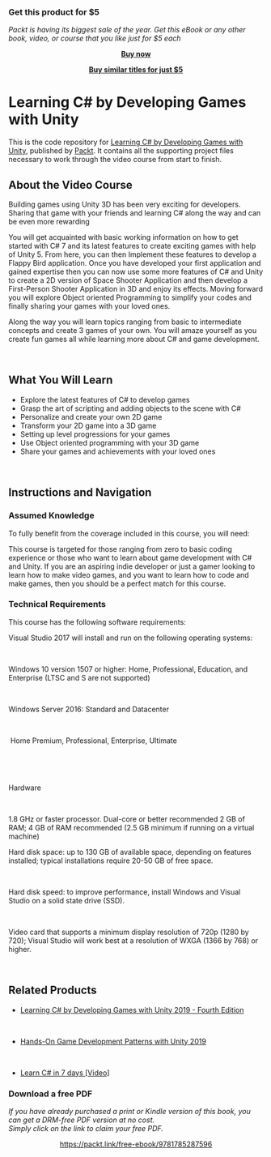 
### Get this product for $5

<i>Packt is having its biggest sale of the year. Get this eBook or any other book, video, or course that you like just for $5 each</i>


<b><p align='center'>[Buy now](https://packt.link/9781785287596)</p></b>


<b><p align='center'>[Buy similar titles for just $5](https://subscription.packtpub.com/search)</p></b>


# Learning C# by Developing Games with Unity

This is the code repository for [Learning C# by Developing Games with Unity](https://www.packtpub.com/game-development/learning-c-developing-games-unity?utm_source=github&utm_medium=repository&utm_campaign=9781788628778), published by [Packt](https://www.packtpub.com/?utm_source=github). It contains all the supporting project files necessary to work through the video course from start to finish.

## About the Video Course

Building games using Unity 3D has been very exciting for developers. Sharing that game with your friends and learning C# along the way and can be even more rewarding 

You will get acquainted with basic working information on how to get started with C# 7 and its latest features to create exciting games with help of Unity 5. From here, you can then Implement these features to develop a Flappy Bird application. Once you have developed your first application and gained expertise then you can now use some more features of C# and Unity to create a 2D version of Space Shooter Application and then develop a First-Person Shooter Application in 3D and enjoy its effects. Moving forward you will explore Object oriented Programming to simplify your codes and finally sharing your games with your loved ones.

Along the way you will learn topics ranging from basic to intermediate concepts and create 3 games of your own. You will amaze yourself as you create fun games all while learning more about C# and game development.


 


<H2>What You Will Learn</H2>

<DIV class=book-info-will-learn-text>

<UL>

<LI>Explore the latest features of C# to develop games 

<LI>Grasp the art of scripting and adding objects to the scene with C#&nbsp; 

<LI>Personalize and create your own 2D game 

<LI>Transform your 2D game into a 3D game 

<LI>Setting up level progressions for your games&nbsp; 

<LI>Use Object oriented programming with your 3D game 

<LI>Share your games and achievements with your loved ones </LI></UL></DIV>


 


## Instructions and Navigation

### Assumed Knowledge

To fully benefit from the coverage included in this course, you will need:<br/>

This course is targeted for those ranging from zero to basic coding experience or those who want to learn about game development with C# and Unity. If you are an aspiring indie developer or just a gamer looking to learn how to make video games, and you want to learn how to code and make games, then you should be a perfect match for this course.

### Technical Requirements

This course has the following software requirements:<br/>

Visual Studio 2017 will install and run on the following operating systems:


 




Windows 10 version 1507 or higher: Home, Professional, Education, and Enterprise (LTSC and S are not supported)


 


Windows Server 2016: Standard and Datacenter 


 


 Home Premium, Professional, Enterprise, Ultimate


 


 




Hardware


 




1.8 GHz or faster processor. Dual-core or better recommended 2 GB of RAM; 4 GB of RAM recommended (2.5 GB minimum if running on a virtual machine)

Hard disk space: up to 130 GB of available space, depending on features installed; typical installations require 20-50 GB of free space.


 




Hard disk speed: to improve performance, install Windows and Visual Studio on a solid state drive (SSD).


 


Video card that supports a minimum display resolution of 720p (1280 by 720); Visual Studio will work best at a resolution of WXGA (1366 by 768) or higher.


 


## Related Products

* [Learning C# by Developing Games with Unity 2019 - Fourth Edition](https://www.packtpub.com/game-development/learning-c-developing-games-unity-2019-fourth-edition?utm_source=github&utm_medium=repository&utm_campaign=9781789532050)


 


* [Hands-On Game Development Patterns with Unity 2019](https://www.packtpub.com/game-development/hands-game-development-patterns-unity-2019?utm_source=github&utm_medium=repository&utm_campaign=9781789349337)


 


* [Learn C# in 7 days [Video]](https://www.packtpub.com/application-development/learn-c-7-days-video?utm_source=github&utm_medium=repository&utm_campaign=9781789135510)
### Download a free PDF

 <i>If you have already purchased a print or Kindle version of this book, you can get a DRM-free PDF version at no cost.<br>Simply click on the link to claim your free PDF.</i>
<p align="center"> <a href="https://packt.link/free-ebook/9781785287596">https://packt.link/free-ebook/9781785287596 </a> </p>